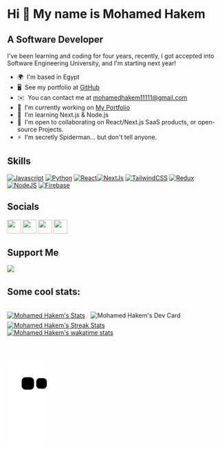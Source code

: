 Hi 👋 My name is Mohamed Hakem
==============================

A Software Developer
--------------------

I've been learning and coding for four years, recently, I got accepted into Software Engineering University, and I'm starting next year!

*   🌍  I'm based in Egypt
*   🖥️  See my portfolio at [GitHub](http://github.com/mohamedhakem)
*   ✉️  You can contact me at [mohamedhakem11111@gmail.com](mailto:mohamedhakem11111@gmail.com)
*   🚀  I'm currently working on [My Portfolio](http://github.com/mohamedhakem)
*   🧠  I'm learning Next.js & Node.js
*   🤝  I'm open to collaborating on React/Next.js SaaS products, or open-source Projects.
*   ⚡  I'm secretly Spiderman... but don't tell anyone.

## Skills

<p align="left"><a href="https://developer.mozilla.org/en-US/docs/Web/JavaScript" target="_blank" rel="noreferrer"><img src="https://cdn.jsdelivr.net/gh/devicons/devicon/icons/javascript/javascript-original.svg" width="36" height="36" alt="Javascript" /></a> <a href="https://www.python.org/" target="_blank" rel="noreferrer"><img src="https://cdn.jsdelivr.net/gh/devicons/devicon/icons/python/python-original.svg" width="36" height="36" alt="Python" /></a> <a href="https://reactjs.org/" target="_blank" rel="noreferrer"><img src="https://cdn.jsdelivr.net/gh/devicons/devicon/icons/react/react-original.svg" width="36" height="36" alt="React" /></a><a href="https://nextjs.org/docs" target="_blank" rel="noreferrer"><img src="https://cdn.jsdelivr.net/gh/devicons/devicon/icons/nextjs/nextjs-original.svg" width="36" height="36" alt="NextJs" /></a> <a href="https://tailwindcss.com/" target="_blank" rel="noreferrer"><img src="https://cdn.jsdelivr.net/gh/devicons/devicon/icons/tailwindcss/tailwindcss-plain.svg" width="36" height="36" alt="TailwindCSS" /></a> <a href="https://redux.js.org/" target="_blank" rel="noreferrer"><img src="https://cdn.jsdelivr.net/gh/devicons/devicon/icons/redux/redux-original.svg" width="36" height="36" alt="Redux" /></a> <a href="https://nodejs.org/en/" target="_blank" rel="noreferrer"><img src="https://cdn.jsdelivr.net/gh/devicons/devicon/icons/nodejs/nodejs-original.svg" width="36" height="36" alt="NodeJS" /></a> <a href="https://firebase.google.com/" target="_blank" rel="noreferrer"><img src="https://cdn.jsdelivr.net/gh/devicons/devicon/icons/firebase/firebase-plain.svg" width="36" height="36" alt="Firebase" /></a></p>


## Socials

<p align="left"><a href="https://www.github.com/mohamedhakem" target="_blank" rel="noreferrer"><img src="https://raw.githubusercontent.com/danielcranney/readme-generator/main/public/icons/socials/github.svg" width="32" height="32" /></a> <a href="https://@hakem" target="_blank" rel="noreferrer"><img src="https://raw.githubusercontent.com/danielcranney/readme-generator/main/public/icons/socials/hashnode.svg" width="32" height="32" /></a> <a href="https://www.linkedin.com/in/mhdev" target="_blank" rel="noreferrer"><img src="https://raw.githubusercontent.com/danielcranney/readme-generator/main/public/icons/socials/linkedin.svg" width="32" height="32" /></a> <a href="https://www.twitter.com/mh_kem" target="_blank" rel="noreferrer"><img src="https://raw.githubusercontent.com/danielcranney/readme-generator/main/public/icons/socials/twitter.svg" width="32" height="32" /></a></p>

## Support Me 
<a href="https://www.buymeacoffee.com/hakem"><img src="https://cdn.buymeacoffee.com/buttons/v2/default-yellow.png" width="200" /></a>





<!-- ### Hi there ✋! -->
<!-- 
<div align="center"> 
  <h1>Mohamed Hakem</h1>
  <h3>Web Developer</h3> 

<br/>

  <div align="left">
  
  ### Hi there   <img src="https://media.giphy.com/media/hvRJCLFzcasrR4ia7z/giphy.gif" width="28"/>

  - 🌱 I’m currently learning ReactJS and NextJS, in depth.
  - 👯 I’m looking to collaborate on any JavaScript or ReactJS related project.
  - 📫 How to reach me: mohamedhakem959628@gmail.com, [Twitter](https://twitter.com/mh_kem) and [Linkedin](https://www.linkedin.com/in/mhdev) -->
  
 ## Some cool stats:
  
  </div>
</div>

<br/>

<a href="https://app.daily.dev/mohamedhakem">
    <img src="https://api.daily.dev/devcards/6383c6c5e45d4792b8560faf61db4477.png?r=u9b" 
      align="right"
      width="310" 
      title="Mohamed Hakem's Dev Card"
      alt="Mohamed Hakem's Dev Card"/>
</a>

<a href="https://github.com/anuraghazra/github-readme-stats">
   <img src="https://github-stats-teal.vercel.app/api?username=MohamedHakem&bg_color=0d1117&text_color=b4bbc1&icon_color=8b949e&title_color=c9d1d9&show_icons=true&border_color=30363d&&layout=compact&count_private=true&include_all_commits=true&hide=issues" 
     width="500"
     alt="Mohamed Hakem's Stats"/>
</a>
 
<br/>

<a href="https://github.com/anuraghazra/github-readme-stats">
 <img src="http://github-readme-streak-stats.herokuapp.com?user=MohamedHakem&theme=dark&hide_border=true&border=30363d&date_format=M%20j%5B%2C%20Y%5D&background=0D1117&ring=ABB2BA&fire=ABB2BA&currStreakLabel=ABB2BA&sideLabels=ABB2BA&sideNums=ABB2BA&dates=ABB2BA&stroke=ABB2BA&currStreakNum=ABB2BA)](https://git.io/streak-stats" 
  align="middle" 
  width="500"
   padding="10"
   alt="Mohamed Hakem's Streak Stats"/>
</a>

<br/>

<a href="https://github.com/anuraghazra/github-readme-stats">
   <img src="https://github-readme-stats.vercel.app/api/wakatime?username=MohamedHakem&bg_color=0d1117&text_color=b4bbc1&icon_color=8b949e&title_color=c9d1d9&show_icons=true&border_color=30363d&layout=compact&langs_count=10" 
     width="500"
     alt="Mohamed Hakem's wakatime stats"/>
</a>

<br/><br/>
  
![Snake animation](https://github.com/MohamedHakem/MohamedHakem/blob/output/github-contribution-grid-snake.svg)
